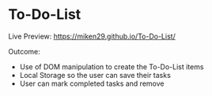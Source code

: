 # To-Do-List

Live Preview: https://miken29.github.io/To-Do-List/

Outcome:

- Use of DOM manipulation to create the To-Do-List items
- Local Storage so the user can save their tasks
- User can mark completed tasks and remove
